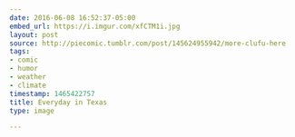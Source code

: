 ```yaml
---
date: 2016-06-08 16:52:37-05:00
embed_url: https://i.imgur.com/xfCTM1i.jpg
layout: post
source: http://piecomic.tumblr.com/post/145624955942/more-clufu-here
tags:
- comic
- humor
- weather
- climate
timestamp: 1465422757
title: Everyday in Texas
type: image

---
```

